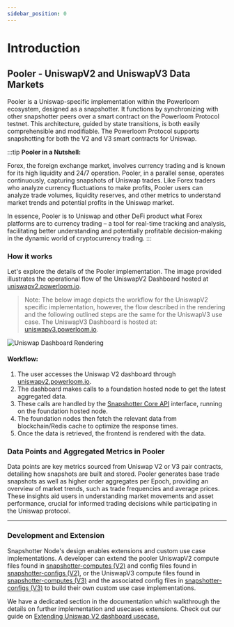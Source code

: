 ```yaml
---
sidebar_position: 0
---
```


# Introduction

## Pooler - UniswapV2 and UniswapV3 Data Markets

Pooler is a Uniswap-specific implementation within the Powerloom ecosystem, designed as a snapshotter. It functions by synchronizing with other snapshotter peers over a smart contract on the Powerloom Protocol testnet. This architecture, guided by state transitions, is both easily comprehensible and modifiable. The Powerloom Protocol supports snapshotting for both the V2 and V3 smart contracts for Uniswap.

:::tip
**Pooler in a Nutshell:**

Forex, the foreign exchange market, involves currency trading and is known for its high liquidity and 24/7 operation. Pooler, in a parallel sense, operates continuously, capturing snapshots of Uniswap trades. Like Forex traders who analyze currency fluctuations to make profits, Pooler users can analyze trade volumes, liquidity reserves, and other metrics to understand market trends and potential profits in the Uniswap market.

In essence, Pooler is to Uniswap and other DeFi product what Forex platforms are to currency trading – a tool for real-time tracking and analysis, facilitating better understanding and potentially profitable decision-making in the dynamic world of cryptocurrency trading.
:::


### How it works
Let's explore the details of the Pooler implementation. The image provided illustrates the operational flow of the UniswapV2 Dashboard hosted at [uniswapv2.powerloom.io](https://uniswapv2.powerloom.io).

> Note: The below image depicts the workflow for the UniswapV2 specific implementation, however, the flow described in the rendering and the following outlined steps are the same for the UniswapV3 use case. The UniswapV3 Dashboard is hosted at: [uniswapv3.powerloom.io](https://uniswapv3.powerloom.io/).

![Uniswap Dashboard Rendering](/images/dashboard-rendering.png)


#### Workflow: 
1. The user accesses the Uniswap V2 dashboard through [uniswapv2.powerloom.io](https://uniswapv2.powerloom.io).
2. The dashboard makes calls to a foundation hosted node to get the latest aggregated data.
3. These calls are handled by the [Snapshotter Core API](/docs/category/snapshotter-core-api) interface, running on the foundation hosted node.
4. The foundation nodes then fetch the relevant data from blockchain/Redis cache to optimize the response times.
5. Once the data is retrieved, the frontend is rendered with the data.


### Data Points and Aggregated Metrics in Pooler

Data points are key metrics sourced from Uniswap V2 or V3 pair contracts, detailing how snapshots are built and stored. Pooler generates base trade snapshots as well as higher order aggregates per Epoch, providing an overview of market trends, such as trade frequencies and average prices. These insights aid users in understanding market movements and asset performance, crucial for informed trading decisions while participating in the Uniswap protocol.

---

### Development and Extension

Snapshotter Node's design enables extensions and custom use case implementations. A developer can extend the pooler UniswapV2 compute files found in [snapshotter-computes (V2)](https://github.com/PowerLoom/snapshotter-computes/tree/eth_uniswapv2) and config files found in [snapshotter-configs (V2)](https://github.com/PowerLoom/snapshotter-configs/tree/eth_uniswapv2), or the UniswapV3 compute files found in [snapshotter-computes (V3)](https://github.com/PowerLoom/snapshotter-computes/tree/uniswapv3-v1) and the associated config files in [snapshotter-configs (V3)](https://github.com/PowerLoom/snapshotter-configs/tree/eth_uniswapv3) to build their own custom use case implementations.

We have a dedicated section in the documentation which walkthrough the details on further implementation and usecases extensions.
Check out our guide on [Extending Uniswap V2 dashboard usecase.](/docs/build-with-powerloom/use-cases/building-new-usecase/extending-uniswapv2-dashboard)
